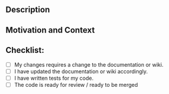 <!--- Label with Bug or Feature depending on the type of issue the pull request resolves -->

## Description
<!--- Describe your changes in detail -->
<!--- Include screenshots if appropriate -->

## Motivation and Context
<!--- Why is this change required? What problem does it solve? -->
<!--- If it fixes an open issue, please link to the issue here. -->
<!--- https://help.github.com/articles/closing-issues-using-keywords/ -->

## Checklist:
<!--- Go over all the following points, and put an 'x' in all the boxes that apply. -->
- [ ] My changes requires a change to the documentation or wiki.
- [ ] I have updated the documentation or wiki accordingly.
- [ ] I have written tests for my code.
- [ ] The code is ready for review / ready to be merged
